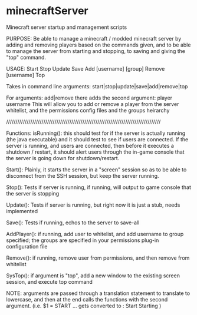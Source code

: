 minecraftServer
===============

Minecraft server startup and management scripts

PURPOSE: Be able to manage a minecraft / modded minecraft server by adding and removing
  players based on the commands given, and to be able to manage the server from starting
  and stopping, to saving and giving the "top" command.
  
USAGE: 
  Start
  Stop
  Update
  Save
  Add [username] [group]
  Remove [username]
  Top

Takes in command line arguments: start|stop|update|save|add|remove|top

For arguments: add|remove there adds the second argument: player username
  This will allow you to add or remove a player from the server whitelist, 
  and the permissions config files and the groups heirarchy

///////////////////////////////////////////////////////////////////////////////////

Functions: 
  isRunning(): this should test for if the server is actually running (the java executable)
   and it should test to see if users are connected. If the server is running, and users
   are connected, then before it executes a shutdown / restart, it should alert users
   through the in-game console that the server is going down for shutdown/restart.
   
  Start(): Plainly, it starts the server in a "screen" session so as to be able
   to disconnect from the SSH session, but keep the server running.
  
  Stop(): Tests if server is running, if running, will output to game console that 
   the server is stopping
  
  Update(): Tests if server is running, but right now it is just a stub, needs implemented
   
  Save(): Tests if running, echos to the server to save-all
  
  AddPlayer(): if running, add user to whitelist, and add username to group specified;
   the groups are specified in your permissions plug-in configuration file
  
  Remove(): if running, remove user from permissions, and then remove from whitelist
  
  SysTop(): if argument is "top", add a new window to the existing screen session, and execute top command
  
  
NOTE: arguments are passed through a translation statement to translate to lowercase, and then at the end
 calls the functions with the second argument. (i.e. $1 = START ... gets converted to : Start Starting )
